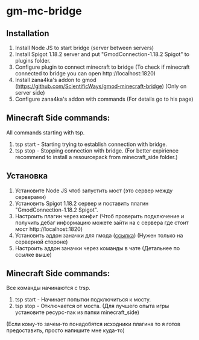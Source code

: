 # gm-mc-bridge
 
## Installation
1. Install Node JS to start bridge (server between servers)
2. Install Spigot 1.18.2 server and put "GmodConnection-1.18.2 Spigot" to plugins folder.
3. Configure plugin to connect minecraft to bridge (To check if minecraft connected to bridge you can open http://localhost:1820)
4. Install zana4ka's addon to gmod (https://github.com/ScientificWays/gmod-minecraft-bridge) (Only on server side)
5. Configure zana4ka's addon with commands (For details go to his page)

## Minecraft Side commands:
All commands starting with tsp.
1. tsp start - Starting trying to establish connection with bridge.
2. tsp stop - Stopping connection with bridge.
(For better expirience recommend to install a resourcepack from minecraft_side folder.)

## Установка
1. Установите Node JS чтоб запустить мост (это сервер между серверами)
2. Установить Spigot 1.18.2 сервер и поставить плагин "GmodConnection-1.18.2 Spigot".
3. Настроить плагин через конфиг (Чтоб проверить подключение и получить дебаг информацию можете зайти на с сервера где стоит мост http://localhost:1820)
4. Установить аддон заначки для гмода ([ссылка](https://github.com/ScientificWays/gmod-minecraft-bridge/tree/2112c2835f70df0a4539f23f803e9514d206492f)) (Нужен только на серверной стороне)
5. Настроить аддон заначки через команды в чате (Детальнее по ссылке выше)

## Minecraft Side commands:
Все команды начинаются с trsp.
1. tsp start - Начинает попытки подключиться к мосту.
2. tsp stop - Отключается от моста.
(Для лучшего опыта игры установите ресурс-пак из папки minecraft_side)

(Если кому-то зачем-то понадобятся исходники плагина то я готов предоставить, просто напишите мне куда-то)
